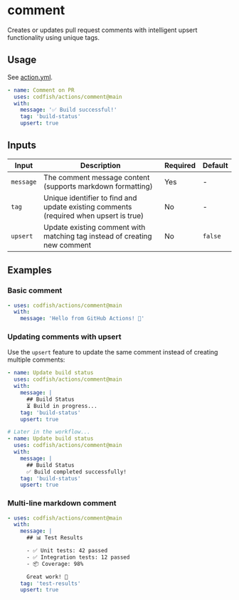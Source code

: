 # comment

Creates or updates pull request comments with intelligent upsert functionality using unique tags.

<!-- DOCTOC SKIP -->

## Usage

See [action.yml](action.yml).

```yaml
- name: Comment on PR
  uses: codfish/actions/comment@main
  with:
    message: '✅ Build successful!'
    tag: 'build-status'
    upsert: true
```

## Inputs

| Input     | Description                                                                           | Required | Default |
| --------- | ------------------------------------------------------------------------------------- | -------- | ------- |
| `message` | The comment message content (supports markdown formatting)                            | Yes      | -       |
| `tag`     | Unique identifier to find and update existing comments (required when upsert is true) | No       | -       |
| `upsert`  | Update existing comment with matching tag instead of creating new comment             | No       | `false` |

## Examples

### Basic comment

```yaml
- uses: codfish/actions/comment@main
  with:
    message: 'Hello from GitHub Actions! 👋'
```

### Updating comments with upsert

Use the `upsert` feature to update the same comment instead of creating multiple comments:

```yaml
- name: Update build status
  uses: codfish/actions/comment@main
  with:
    message: |
      ## Build Status
      ⏳ Build in progress...
    tag: 'build-status'
    upsert: true

# Later in the workflow...
- name: Update build status
  uses: codfish/actions/comment@main
  with:
    message: |
      ## Build Status
      ✅ Build completed successfully!
    tag: 'build-status'
    upsert: true
```

### Multi-line markdown comment

```yaml
- uses: codfish/actions/comment@main
  with:
    message: |
      ## 📊 Test Results

      - ✅ Unit tests: 42 passed
      - ✅ Integration tests: 12 passed
      - 📦 Coverage: 98%

      Great work! 🎉
    tag: 'test-results'
    upsert: true
```
